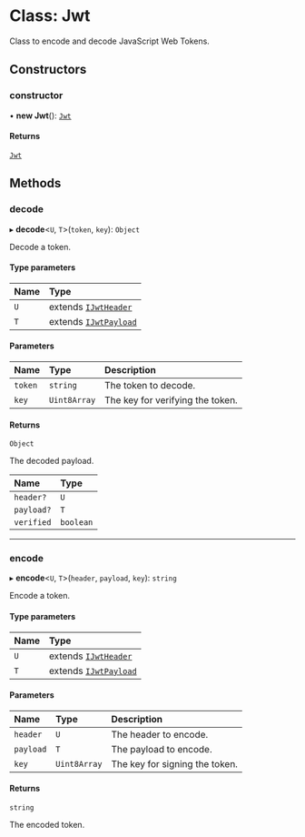# Class: Jwt

Class to encode and decode JavaScript Web Tokens.

## Constructors

### constructor

• **new Jwt**(): [`Jwt`](Jwt.md)

#### Returns

[`Jwt`](Jwt.md)

## Methods

### decode

▸ **decode**\<`U`, `T`\>(`token`, `key`): `Object`

Decode a token.

#### Type parameters

| Name | Type |
| :------ | :------ |
| `U` | extends [`IJwtHeader`](../interfaces/IJwtHeader.md) |
| `T` | extends [`IJwtPayload`](../interfaces/IJwtPayload.md) |

#### Parameters

| Name | Type | Description |
| :------ | :------ | :------ |
| `token` | `string` | The token to decode. |
| `key` | `Uint8Array` | The key for verifying the token. |

#### Returns

`Object`

The decoded payload.

| Name | Type |
| :------ | :------ |
| `header?` | `U` |
| `payload?` | `T` |
| `verified` | `boolean` |

___

### encode

▸ **encode**\<`U`, `T`\>(`header`, `payload`, `key`): `string`

Encode a token.

#### Type parameters

| Name | Type |
| :------ | :------ |
| `U` | extends [`IJwtHeader`](../interfaces/IJwtHeader.md) |
| `T` | extends [`IJwtPayload`](../interfaces/IJwtPayload.md) |

#### Parameters

| Name | Type | Description |
| :------ | :------ | :------ |
| `header` | `U` | The header to encode. |
| `payload` | `T` | The payload to encode. |
| `key` | `Uint8Array` | The key for signing the token. |

#### Returns

`string`

The encoded token.
